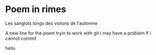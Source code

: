 # Poem in rimes
Les sanglots longs des violons de l'automne

A new line for the poem
tryin to work with git
I may have a problem
If i cannot commit

hello